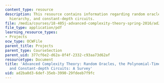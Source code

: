 ```yaml
---
content_type: resource
description: This resource contains information regarding random oracles, the polynomial-time
  hierarchy, and constant-depth circuits.
file: /media/courses/18-405j-advanced-complexity-theory-spring-2016/ad2ba0d36def35eb399029fdeeb7f9fc_MIT18_405JS16_RandomOracle.pdf
file_type: application/pdf
learning_resource_types:
- Projects
ocw_type: OCWFile
parent_title: Projects
parent_type: CourseSection
parent_uid: 377cf6e2-d62a-8f4f-2332-c93aa73d62af
resourcetype: Document
title: 'Advanced Complexity Theory: Random Oracles, the Polynomial-Time Hierarchy,
  and Constant-depth Circuits: A Survey'
uid: ad2ba0d3-6def-35eb-3990-29fdeeb7f9fc
---
```

